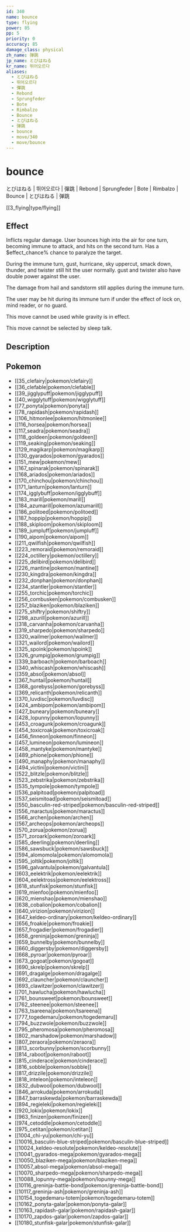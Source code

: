 ```yaml
---
id: 340
name: bounce
type: flying
power: 85
pp: 5
priority: 0
accuracy: 85
damage_class: physical
zh_name: 弹跳
jp_name: とびはねる
kr_name: 뛰어오르다
aliases:
  - とびはねる
  - 뛰어오르다
  - 彈跳
  - Rebond
  - Sprungfeder
  - Bote
  - Rimbalzo
  - Bounce
  - とびはねる
  - 弹跳
  - bounce
  - move/340
  - move/bounce
---
```

# bounce
    
とびはねる | 뛰어오르다 | 彈跳 | Rebond | Sprungfeder | Bote | Rimbalzo | Bounce | とびはねる | 弹跳

[[3_flying|type/flying]]

## Effect

Inflicts regular damage.  User bounces high into the air for one turn, becoming immune to attack, and hits on the second turn.  Has a $effect_chance% chance to paralyze the target.

During the immune turn, gust, hurricane, sky uppercut, smack down, thunder, and twister still hit the user normally.  gust and twister also have double power against the user.

The damage from hail and sandstorm still applies during the immune turn.

The user may be hit during its immune turn if under the effect of lock on, mind reader, or no guard.

This move cannot be used while gravity is in effect.

This move cannot be selected by sleep talk.

## Description



## Pokemon

- [[35_clefairy|pokemon/clefairy]]
- [[36_clefable|pokemon/clefable]]
- [[39_jigglypuff|pokemon/jigglypuff]]
- [[40_wigglytuff|pokemon/wigglytuff]]
- [[77_ponyta|pokemon/ponyta]]
- [[78_rapidash|pokemon/rapidash]]
- [[106_hitmonlee|pokemon/hitmonlee]]
- [[116_horsea|pokemon/horsea]]
- [[117_seadra|pokemon/seadra]]
- [[118_goldeen|pokemon/goldeen]]
- [[119_seaking|pokemon/seaking]]
- [[129_magikarp|pokemon/magikarp]]
- [[130_gyarados|pokemon/gyarados]]
- [[151_mew|pokemon/mew]]
- [[167_spinarak|pokemon/spinarak]]
- [[168_ariados|pokemon/ariados]]
- [[170_chinchou|pokemon/chinchou]]
- [[171_lanturn|pokemon/lanturn]]
- [[174_igglybuff|pokemon/igglybuff]]
- [[183_marill|pokemon/marill]]
- [[184_azumarill|pokemon/azumarill]]
- [[186_politoed|pokemon/politoed]]
- [[187_hoppip|pokemon/hoppip]]
- [[188_skiploom|pokemon/skiploom]]
- [[189_jumpluff|pokemon/jumpluff]]
- [[190_aipom|pokemon/aipom]]
- [[211_qwilfish|pokemon/qwilfish]]
- [[223_remoraid|pokemon/remoraid]]
- [[224_octillery|pokemon/octillery]]
- [[225_delibird|pokemon/delibird]]
- [[226_mantine|pokemon/mantine]]
- [[230_kingdra|pokemon/kingdra]]
- [[232_donphan|pokemon/donphan]]
- [[234_stantler|pokemon/stantler]]
- [[255_torchic|pokemon/torchic]]
- [[256_combusken|pokemon/combusken]]
- [[257_blaziken|pokemon/blaziken]]
- [[275_shiftry|pokemon/shiftry]]
- [[298_azurill|pokemon/azurill]]
- [[318_carvanha|pokemon/carvanha]]
- [[319_sharpedo|pokemon/sharpedo]]
- [[320_wailmer|pokemon/wailmer]]
- [[321_wailord|pokemon/wailord]]
- [[325_spoink|pokemon/spoink]]
- [[326_grumpig|pokemon/grumpig]]
- [[339_barboach|pokemon/barboach]]
- [[340_whiscash|pokemon/whiscash]]
- [[359_absol|pokemon/absol]]
- [[367_huntail|pokemon/huntail]]
- [[368_gorebyss|pokemon/gorebyss]]
- [[369_relicanth|pokemon/relicanth]]
- [[370_luvdisc|pokemon/luvdisc]]
- [[424_ambipom|pokemon/ambipom]]
- [[427_buneary|pokemon/buneary]]
- [[428_lopunny|pokemon/lopunny]]
- [[453_croagunk|pokemon/croagunk]]
- [[454_toxicroak|pokemon/toxicroak]]
- [[456_finneon|pokemon/finneon]]
- [[457_lumineon|pokemon/lumineon]]
- [[458_mantyke|pokemon/mantyke]]
- [[489_phione|pokemon/phione]]
- [[490_manaphy|pokemon/manaphy]]
- [[494_victini|pokemon/victini]]
- [[522_blitzle|pokemon/blitzle]]
- [[523_zebstrika|pokemon/zebstrika]]
- [[535_tympole|pokemon/tympole]]
- [[536_palpitoad|pokemon/palpitoad]]
- [[537_seismitoad|pokemon/seismitoad]]
- [[550_basculin-red-striped|pokemon/basculin-red-striped]]
- [[556_maractus|pokemon/maractus]]
- [[566_archen|pokemon/archen]]
- [[567_archeops|pokemon/archeops]]
- [[570_zorua|pokemon/zorua]]
- [[571_zoroark|pokemon/zoroark]]
- [[585_deerling|pokemon/deerling]]
- [[586_sawsbuck|pokemon/sawsbuck]]
- [[594_alomomola|pokemon/alomomola]]
- [[595_joltik|pokemon/joltik]]
- [[596_galvantula|pokemon/galvantula]]
- [[603_eelektrik|pokemon/eelektrik]]
- [[604_eelektross|pokemon/eelektross]]
- [[618_stunfisk|pokemon/stunfisk]]
- [[619_mienfoo|pokemon/mienfoo]]
- [[620_mienshao|pokemon/mienshao]]
- [[638_cobalion|pokemon/cobalion]]
- [[640_virizion|pokemon/virizion]]
- [[647_keldeo-ordinary|pokemon/keldeo-ordinary]]
- [[656_froakie|pokemon/froakie]]
- [[657_frogadier|pokemon/frogadier]]
- [[658_greninja|pokemon/greninja]]
- [[659_bunnelby|pokemon/bunnelby]]
- [[660_diggersby|pokemon/diggersby]]
- [[668_pyroar|pokemon/pyroar]]
- [[673_gogoat|pokemon/gogoat]]
- [[690_skrelp|pokemon/skrelp]]
- [[691_dragalge|pokemon/dragalge]]
- [[692_clauncher|pokemon/clauncher]]
- [[693_clawitzer|pokemon/clawitzer]]
- [[701_hawlucha|pokemon/hawlucha]]
- [[761_bounsweet|pokemon/bounsweet]]
- [[762_steenee|pokemon/steenee]]
- [[763_tsareena|pokemon/tsareena]]
- [[777_togedemaru|pokemon/togedemaru]]
- [[794_buzzwole|pokemon/buzzwole]]
- [[795_pheromosa|pokemon/pheromosa]]
- [[802_marshadow|pokemon/marshadow]]
- [[807_zeraora|pokemon/zeraora]]
- [[813_scorbunny|pokemon/scorbunny]]
- [[814_raboot|pokemon/raboot]]
- [[815_cinderace|pokemon/cinderace]]
- [[816_sobble|pokemon/sobble]]
- [[817_drizzile|pokemon/drizzile]]
- [[818_inteleon|pokemon/inteleon]]
- [[832_dubwool|pokemon/dubwool]]
- [[846_arrokuda|pokemon/arrokuda]]
- [[847_barraskewda|pokemon/barraskewda]]
- [[894_regieleki|pokemon/regieleki]]
- [[920_lokix|pokemon/lokix]]
- [[963_finizen|pokemon/finizen]]
- [[974_cetoddle|pokemon/cetoddle]]
- [[975_cetitan|pokemon/cetitan]]
- [[1004_chi-yu|pokemon/chi-yu]]
- [[10016_basculin-blue-striped|pokemon/basculin-blue-striped]]
- [[10024_keldeo-resolute|pokemon/keldeo-resolute]]
- [[10041_gyarados-mega|pokemon/gyarados-mega]]
- [[10050_blaziken-mega|pokemon/blaziken-mega]]
- [[10057_absol-mega|pokemon/absol-mega]]
- [[10070_sharpedo-mega|pokemon/sharpedo-mega]]
- [[10088_lopunny-mega|pokemon/lopunny-mega]]
- [[10116_greninja-battle-bond|pokemon/greninja-battle-bond]]
- [[10117_greninja-ash|pokemon/greninja-ash]]
- [[10154_togedemaru-totem|pokemon/togedemaru-totem]]
- [[10162_ponyta-galar|pokemon/ponyta-galar]]
- [[10163_rapidash-galar|pokemon/rapidash-galar]]
- [[10170_zapdos-galar|pokemon/zapdos-galar]]
- [[10180_stunfisk-galar|pokemon/stunfisk-galar]]

